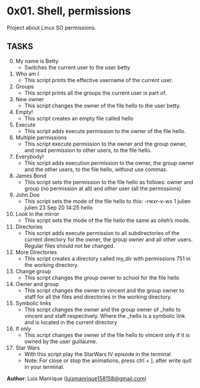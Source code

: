 # 0x01. Shell, permissions
Project about Linux SO permissions.

## TASKS

0. My name is Betty
	- Switches the current user to the user betty
1. Who am I
	- This script prints the effective username of the current user.
2. Groups
	- This script prints all the groups the current user is part of.
3. New owner
	- This script changes the owner of the file hello to the user betty.
4. Empty!
	- This script creates an empty file called hello
5. Execute
	- This script adds execute permission to the owner of the file hello.
6. Multiple permissions
	- This script execute permission to the owner and the group owner, and read permission to other users, to the file hello.
7. Everybody!
	- This script adds execution permission to the owner, the group owner and the other users, to the file hello, without use commas.
8. James Bond
	- This script sets the permission to the file hello as follows: owner and group (no permission at all) and other user (all the permissions)
9. John Doe
	- This script sets the mode of the file hello to this: -rwxr-x-wx 1 julien julien 23 Sep 20 14:25 hello
10. Look in the mirror
	- This script sets the mode of the file hello the same as olleh’s mode.
11. Directories
	- This script adds execute permission to all subdirectories of the current directory for the owner, the group owner and all other users. Regular files should not be changed.
12. More Directories
	- This script creates a directory called my_dir with permissions 751 in the working directory.
13. Change group
	- This script changes the group owner to school for the file hello
14. Owner and group
	- This script changes the owner to vincent and the group owner to staff for all the files and directories in the working directory.
15. Symbolic links
	- This script changes the owner and the group owner of _hello to vincent and staff respectively. Where the _hello is a symbolic link and is located in the current directory
16. If only
	- This script changes the owner of the file hello to vincent only if it is owned by the user guillaume.
17. Star Wars
	- With this script play the StarWars IV episode in the terminal
	- Note: For close or stop the animations, press ctrl + ], after write quit in your terminal.

**Author**:
Luis Manrique (luismanrique158158@gmail.com)
